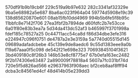 570df91b9b19cb6f
229c519a9b97e632
282c3341af32329e
9ba5e68982a5e687
8ba6ac023f964a04
59774d5908e19c39
138d85620870e601
08ab15fb10dd4969
994b5b6fe5f8b95c
11bbfc8e7142f706
27ea3fbf2b7894de
d60fdfc2b7e53cce
6a01f80e83b3ea7a
5d34da413dc52af3
b465997f3701998a
fdef185c78527a25
0c44711acc54ca8d
f86d34dbe3efe316
e224947c096f0751
de4787a2e3e3159a
5a7740d05515d145
09689adafadcbebe
45c139e9de8aedc6
9c55d1383eee9a0b
f19a67aaa0f5c098
de542f21e698e323
70693845104f3621
3bd409180c8f26b3
146b53e8cf8775e7
67b0efa163ec2482
9f2b174306e63487
2a890009f78818a4
5607a7fc031bf74d
720e5f5d826ad566
e29637963f908aec
bf2ceb8aaf8fff94
dcba3c84561ed4cf
48d414b05e239dd3
